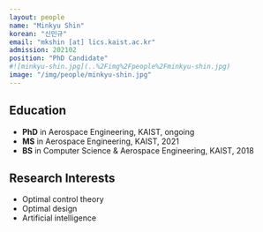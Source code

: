 ```yaml
---
layout: people
name: "Minkyu Shin"
korean: "신민규"
email: "mkshin [at] lics.kaist.ac.kr"
admission: 202102
position: "PhD Candidate"
#![minkyu-shin.jpg](..%2Fimg%2Fpeople%2Fminkyu-shin.jpg)
image: "/img/people/minkyu-shin.jpg"
---
```


## Education

- **PhD** in Aerospace Engineering, KAIST, ongoing
- **MS** in Aerospace Engineering, KAIST, 2021
- **BS** in Computer Science & Aerospace Engineering, KAIST, 2018

## Research Interests

- Optimal control theory
- Optimal design
- Artificial intelligence
